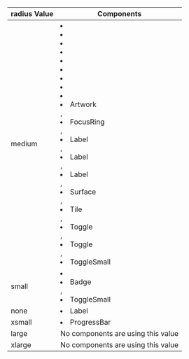 radius Value | Components 
--------|-------- 
medium | <li> <li> <li> <li> <li> <li> <li> <li> <li> <li> Artwork </li> </li></li></li></li></li></li></li></li></li></li>, <li>FocusRing</li> </li></li></li></li></li></li></li></li></li>, <li>Label</li> </li></li></li></li></li></li></li></li>, <li>Label</li> </li></li></li></li></li></li></li>, <li>Label</li> </li></li></li></li></li></li>, <li>Surface</li> </li></li></li></li></li>, <li>Tile</li> </li></li></li></li>, <li>Toggle</li> </li></li></li>, <li>Toggle</li> </li></li>, <li>ToggleSmall</li>
small | <li> <li> Badge </li> </li></li>, <li>ToggleSmall</li>
none | <li> Label </li>
xsmall | <li> ProgressBar </li>
large | No components are using this value
xlarge | No components are using this value
